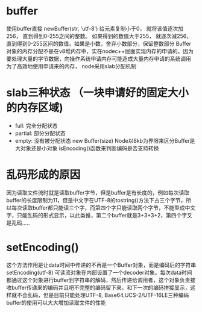 # buffer 
使用buffer直接 newBuffer(str, 'utf-8')
给元素复制小于0， 就将该值逐次加256， 直到得到0-255之间的整数。 如果得到的数值大于255， 就逐次减256， 直到得到0-255区间的数值。如果是小数，舍弃小数部分，保留整数部分
Buffer对象的内存分配不是在v8堆内存中，实在nodec++层面实现内存的申请的。因为要处理大量的字节数据，向操作系统申请内存可能造成大量内存申请的系统调用
为了高效地使用申请来的内存， node采用slab分配机制
# slab三种状态 （一块申请好的固定大小的内存区域)
- full: 完全分配状态
- partial: 部分分配状态
- empty: 没有被分配状态
new Buffer(size) Node以8kb为界限来区分Buffer是大对象还是小对象
isEncoding()函数来判断编码是否支持转换

# 乱码形成的原因
因为读取文件流时就是读取buffer字节，但是buffer是有长度的，例如每次读取buffer的长度限制为11，但是中文字在UTF-8的tostring()方法下占三个字节，所以每次读取buffer都只能读三个字，而第四个字只能读取两个字节，不能型成中文字，只能乱码的形式显示，以此类推，第二个buffer就是3+3+3+2，第四个字又是乱码.....
# setEncoding()
这个方法作用是让data时间中传递的不再是一个Buffer对象，而是编码后的字符串 setEncoding(utf-8) 可读流对象在内部设置了一个decoder对象。每次data时间都通过这个对象进行buffer到字符串的解码，然后传递给调用者，这个对象负责接收buffer传递来的编码并且吧不完整的编码留下来，和下一次的编码拼接显示，这样就不会乱码，但是目前只能处理UTF-8, Base64,UCS-2/UTF-16LE三种编码
 buffer的使用可以大大增加读取文件的性能